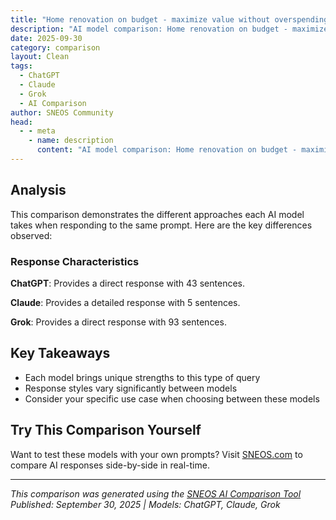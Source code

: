 ```yaml
---
title: "Home renovation on budget - maximize value without overspending"
description: "AI model comparison: Home renovation on budget - maximize value without overspending..."
date: 2025-09-30
category: comparison
layout: Clean
tags:
  - ChatGPT
  - Claude
  - Grok
  - AI Comparison
author: SNEOS Community
head:
  - - meta
    - name: description
      content: "AI model comparison: Home renovation on budget - maximize value without overspending..."
---
```


<ChatComparison
  title="Home renovation on budget - maximize value without overspending"
  prompt="Home renovation on budget - maximize value without overspending"
  :responses='{
    "ChatGPT": "Certainly! Here are some practical tips to renovate your home on a budget while maximizing value:\n\n### 1. Plan and Prioritize\n- **Set a clear budget:** Decide the maximum amount you\u2019re willing to spend.\n- **Identify priorities:** Focus on areas that will increase your home\u2019s value or improve daily living (kitchen, bathrooms, curb appeal).\n- **Make a list:** Write down all the renovation tasks and rank them by importance.\n\n### 2. Focus on Cosmetic Upgrades\n- **Paint:** A fresh coat of paint can transform a room inexpensively.\n- **Hardware and fixtures:** Replace outdated cabinet knobs, faucets, and light fixtures.\n- **Flooring:** Consider affordable options like laminate or vinyl that mimic expensive materials.\n\n### 3. DIY Where Possible\n- Handle simple tasks yourself such as painting, landscaping, or minor demolition.\n- Watch tutorials online to learn new skills.\n- Save labor costs by doing prep work before hiring professionals.\n\n### 4. Upgrade Kitchens and Bathrooms Wisely\n- Instead of full remodels, consider partial upgrades like refacing cabinets or replacing countertops.\n- Use cost-effective materials like butcher block, laminate, or cultured stone.\n- Install energy-efficient fixtures and appliances that lower utility bills.\n\n### 5. Improve Curb Appeal\n- Maintain the lawn, trim bushes, and plant flowers.\n- Paint or replace the front door.\n- Clean or replace outdoor lighting.\n- Repair walkways or driveway cracks.\n\n### 6. Use Quality Materials Smartly\n- Invest in durable materials for high-traffic areas to avoid future costs.\n- Buy materials in bulk or during sales.\n- Consider reclaimed or recycled materials for unique looks at lower costs.\n\n### 7. Get Multiple Quotes\n- Obtain at least three quotes from contractors to compare prices.\n- Check reviews and references to ensure quality work.\n- Negotiate where possible.\n\n### 8. Avoid Structural Changes\n- Structural changes (moving walls, adding rooms) are costly.\n- Work within the existing layout for cosmetic improvements.\n\n### 9. Upgrade Energy Efficiency\n- Replace windows with energy-efficient models.\n- Add insulation to reduce heating/cooling costs.\n- Seal gaps to improve air flow.\n- These upgrades add value and reduce bills over time.\n\n### 10. Staging and Final Touches\n- Once renovations are done, declutter and stage your home if selling.\n- Use neutral colors and simple decor to appeal to buyers.\n\n---\n\nIf you want, I can help you create a detailed budget plan or suggest specific materials and contractors based on your location. Just let me know!",
    "Claude": "# Smart Home Renovation on a Budget\n\n## High-Impact, Low-Cost Projects\n\n### **Paint \u0026 Refresh (ROI: 100-200%)**\n- **Interior paint**: $200-600 for whole home\n- **Cabinet refresh**: Paint kitchen cabinets instead of replacing ($300 vs $5,000\u002B)\n- **Front door**: Bold color for instant curb appeal ($50-100)\n\n### **Kitchen Updates**\n- **Hardware swap**: New cabinet handles/knobs ($100-300)\n- **Backsplash**: Peel-and-stick tiles or subway tiles ($200-500)\n- **Countertop paint kits**: Temporary solution ($50-150)\n- **Under-cabinet lighting**: LED strips ($100-200)\n\n### **Bathroom Improvements**\n- **New fixtures**: Faucets, showerhead, towel bars ($200-500)\n- **Mirror upgrade**: Frame existing or replace ($50-200)\n- **Vanity makeover**: Paint and new hardware ($100-300)\n\n## Medium Investment, High Return\n\n### **Flooring** ($1,500-4,000)\n- Luxury vinyl plank (looks like hardwood)\n- Laminate flooring\n- Tile in high-traffic areas\n\n### **Lighting** ($300-1,000)\n- Replace outdated fixtures\n- Add dimmer switches\n- Improve natural light with mirrors\n\n## Money-Saving Strategies\n\n### **DIY vs. Professional**\n**DIY-Friendly:**\n- Painting, landscaping, hardware installation\n- Basic tile work, shelf installation\n\n**Hire Professionals:**\n- Electrical, plumbing, structural changes\n- Major flooring installation\n\n### **Smart Shopping**\n- **Habitat for Humanity ReStore**: Discounted materials\n- **End-of-season sales**: Appliances and fixtures\n- **Facebook Marketplace**: Gently used items\n- **Clearance sections**: Overstock materials\n\n### **Phased Approach**\n1. Start with highest-impact, lowest-cost projects\n2. Save for one major upgrade per year\n3. Complete related projects together (save on labor)\n\n## Budget Allocation Rule\n- **70%**: Function improvements (kitchen, bath, flooring)\n- **20%**: Aesthetic updates (paint, fixtures, decor)\n- **10%**: Emergency buffer for unexpected issues\n\n## Red Flags to Avoid\n- Don\u0027t over-improve for your neighborhood\n- Avoid trendy choices that date quickly\n- Skip expensive built-ins if moving soon\n- Don\u0027t DIY if it affects safety/warranties\n\n**Start small, think big, and prioritize projects that improve both daily life and resale value.**",
    "Grok": "Renovating your home on a budget while maximizing value is entirely possible with careful planning, prioritization, and smart decision-making. The goal is to focus on projects that offer the best return on investment (ROI), enhance functionality, and improve aesthetics without breaking the bank. Below are actionable tips and strategies to help you renovate wisely:\n\n---\n\n### 1. Plan and Prioritize\n- **Set a Realistic Budget**: Determine how much you can afford to spend and include a 10-15% buffer for unexpected costs. Track every expense to avoid overspending.\n- **Identify High-Impact Areas**: Focus on areas that add the most value to your home, such as kitchens, bathrooms, and curb appeal.\n- **Define Goals**: Are you renovating to sell, improve livability, or both? For selling, prioritize projects with high ROI (e.g., minor kitchen remodels, 70-80% ROI per Remodeling Magazine\u2019s Cost vs. Value Report). For personal use, focus on functionality and comfort.\n- **Research Costs**: Get multiple quotes from contractors and price materials yourself to understand costs upfront.\n\n---\n\n### 2. Focus on High-ROI Projects\nNot all renovations are equal in terms of value. Focus on these budget-friendly, high-impact updates:\n- **Kitchen Updates (Minor Remodel)**: Instead of a full gut renovation, refresh the kitchen with:\n  - Painting cabinets or replacing cabinet hardware ($200-500).\n  - Installing a new backsplash ($500-1,000).\n  - Updating countertops with affordable materials like butcher block or laminate ($1,000-2,000).\n- **Bathroom Refresh**: Avoid major plumbing changes and focus on:\n  - New fixtures, lighting, and mirrors ($100-500).\n  - Re-grouting tiles or painting over dated ones ($50-200).\n  - Adding a new vanity or refinishing the existing one ($300-800).\n- **Curb Appeal**: First impressions matter. Boost exterior value with:\n  - Power washing the exterior and walkways ($100-300).\n  - Painting the front door and updating hardware ($50-200).\n  - Landscaping with budget-friendly plants or mulch ($200-500).\n- **Energy Efficiency**: Small upgrades like adding weatherstripping, LED lighting, or a programmable thermostat ($50-300) can lower utility bills and appeal to buyers.\n\n---\n\n### 3. DIY Where Possible\n- **Assess Your Skills**: Take on tasks like painting, basic landscaping, or installing peel-and-stick backsplashes if you\u2019re confident. YouTube tutorials and online forums can guide you.\n- **Avoid Complex Jobs**: Leave plumbing, electrical, and structural work to professionals to avoid costly mistakes.\n- **Borrow or Rent Tools**: Instead of buying expensive tools, rent them from hardware stores or borrow from friends to save money.\n- **Time vs. Cost**: DIY saves money but takes time. Weigh the cost of your time against hiring help for quicker results.\n\n---\n\n### 4. Shop Smart for Materials\n- **Look for Deals**: Check discount stores like Habitat for Humanity ReStores, overstock warehouses, or clearance sections at Home Depot/Lowe\u2019s for discounted materials.\n- **Buy Secondhand**: Source items like furniture, fixtures, or decor from thrift stores, Facebook Marketplace, or Craigslist. Refurbish them for a custom look.\n- **Repurpose Materials**: Reuse wood, tiles, or hardware from other projects or salvage yards to save money and add character.\n- **Avoid Trends**: Opt for timeless designs (e.g., neutral colors, classic fixtures) over trendy items that may go out of style quickly.\n\n---\n\n### 5. Hire Wisely\n- **Get Multiple Quotes**: Compare at least 3 contractors to find competitive pricing. Ensure they are licensed, insured, and have good reviews.\n- **Negotiate**: Some contractors may lower costs if you provide materials or handle cleanup yourself.\n- **Hire for Specific Skills**: Instead of a general contractor for everything, hire specialists (e.g., a plumber for one job) to save on overhead costs.\n- **Avoid Cheap Labor Risks**: Extremely low bids may lead to poor-quality work, costing more to fix later. Check references and past projects.\n\n---\n\n### 6. Maximize Space Without Structural Changes\n- **Declutter and Organize**: Clear out unused items to make rooms feel larger. Use affordable storage solutions like shelves or under-bed containers ($20-100).\n- **Rearrange Furniture**: Experiment with layouts to improve flow and functionality before investing in renovations.\n- **Open Up Spaces Visually**: Use mirrors, lighter paint colors, and better lighting to make small spaces feel bigger without knocking down walls.\n- **Multi-Use Areas**: Convert a corner into a home office or a closet into a reading nook with minimal investment ($100-300).\n\n---\n\n### 7. Refresh Instead of Replace\n- **Paint Everything**: A fresh coat of paint is one of the cheapest ways to transform a space. Paint walls, trim, cabinets, or even furniture for $100-300 (DIY).\n- **Refinish Surfaces**: Sand and stain old hardwood floors or furniture instead of replacing them ($200-500 vs. $2,000\u002B for new floors).\n- **Update Hardware**: Swap out old knobs, handles, and faucets for modern ones to instantly elevate a room ($5-20 per piece).\n- **Reupholster or Repair**: Fix worn furniture with new fabric or patches instead of buying new pieces ($50-200 vs. $500\u002B).\n\n---\n\n### 8. Avoid Common Budget Busters\n- **Scope Creep**: Stick to your initial plan and avoid adding \u201Csmall\u201D extras that inflate costs.\n- **Over-Customization**: Custom features (e.g., unique tile designs) cost more and may not appeal to future buyers.\n- **Rushing Decisions**: Take time to research and avoid impulse purchases or hasty contractor hires.\n- **Hidden Costs**: Check for permits, disposal fees, or asbestos/lead testing if working on an older home.\n\n---\n\n### 9. Stagger Projects Over Time\n- **Break It Down**: If your budget is tight, complete renovations in phases. For example, update the kitchen this year and tackle bathrooms next year.\n- **Save as You Go**: Set aside money monthly for future phases to avoid taking on debt.\n- **Live Through It**: If possible, stay in your home during renovations to avoid temporary housing costs.\n\n---\n\n### 10. Add Personal Touches for Value\n- **Focus on Details**: Small, thoughtful additions like crown molding, wall art, or a statement rug can make a space feel high-end without a high cost ($50-200).\n- **Highlight Character**: Emphasize unique features of your home (e.g., exposed brick, original woodwork) by cleaning or painting around them.\n- **Create Focal Points**: Spend a little more on one standout item per room, like a stylish light fixture or bold accent wall, to draw attention.\n\n---\n\n### Sample Budget Breakdown for a $5,000 Renovation\nHere\u2019s an example of how to allocate a small budget for maximum impact in a small- to medium-sized home:\n- Kitchen Refresh: $2,000 (paint cabinets, new hardware, backsplash)\n- Bathroom Update: $1,000 (new fixtures, vanity, paint)\n- Curb Appeal: $500 (landscaping, front door paint)\n- General Updates: $1,000 (interior paint, lighting upgrades)\n- Contingency: $500 (unexpected costs)\n\nAdjust based on your priorities and home size.\n\n---\n\n### Additional Tips\n- **Check for Tax Credits or Rebates**: Some energy-efficient upgrades (e.g., insulation, windows) may qualify for local or federal incentives.\n- **Sell Old Items**: Use proceeds from selling old furniture or fixtures to fund new purchases.\n- **Maintain What You Have**: Regular cleaning and minor repairs prevent bigger, costlier issues down the line.\n\n---\n\nBy focusing on high-impact, low-cost updates, leveraging DIY where feasible, and shopping smart, you can transform your home without overspending. Start small, stay disciplined with your budget, and remember that even minor changes can significantly boost both value and enjoyment of your space. What specific area of your home are you looking to renovate first? I can tailor more detailed advice based on that!"
  }'
  published-date="22:46"
/>

## Analysis

This comparison demonstrates the different approaches each AI model takes when responding to the same prompt. Here are the key differences observed:

### Response Characteristics

**ChatGPT**: Provides a direct response with 43 sentences. 

**Claude**: Provides a detailed response with 5 sentences. 

**Grok**: Provides a direct response with 93 sentences. 

## Key Takeaways

- Each model brings unique strengths to this type of query
- Response styles vary significantly between models
- Consider your specific use case when choosing between these models

## Try This Comparison Yourself

Want to test these models with your own prompts? Visit [SNEOS.com](https://sneos.com) to compare AI responses side-by-side in real-time.

---

*This comparison was generated using the [SNEOS AI Comparison Tool](https://sneos.com)*
*Published: September 30, 2025 | Models: ChatGPT, Claude, Grok*
